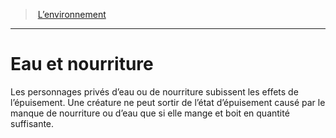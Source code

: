 ﻿---
!Generic
Id: environment_hd.md#eau-et-nourriture
ParentLink: environment_hd.md#l’environnement
Name: Eau et nourriture
ParentName: L’environnement
NameLevel: 1
---
> [L’environnement](hd_environment.md)

---

# Eau et nourriture

Les personnages privés d’eau ou de nourriture subissent les effets de l’épuisement. Une créature ne peut sortir de l’état d’épuisement causé par le manque de nourriture ou d’eau que si elle mange et boit en quantité suffisante.

